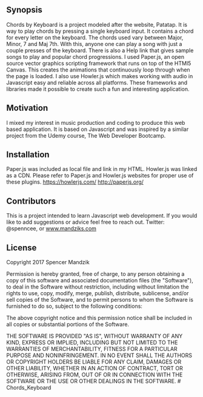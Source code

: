 ## Synopsis

Chords by Keyboard is a project modeled after the website, Patatap.  It is way to play chords by pressing a single keyboard input.  It contains a chord for every letter on the keyboard. The chords used vary between Major, Minor, 7 and Maj 7th. With this, anyone one can play a song with just a couple presses of the keyboard.  There is also a Help link that gives sample songs to play and popular chord progressions. I used Paper.js, an open source vector graphics scripting framework that runs on top of the HTMl5 Canvas. This creates the animations that continuously loop through when the page is loaded. I also use Howler.js which makes working with audio in Javascript easy and reliable across all platforms. These frameworks and libraries made it possible to create such a fun and interesting application. 


## Motivation

I mixed my interest in music production and coding to produce this web based application.  It is based on Javascript and was inspired by a similar project from the Udemy course, The Web Developer Bootcamp. 

## Installation
Paper.js was included as local file and link in my HTML. Howler.js was linked as a CDN.
Please refer to Paper.js and Howler.js websites for proper use of these plugins. 
https://howlerjs.com/
http://paperjs.org/


## Contributors

This is a project intended to learn Javascript web development. If you would like to add suggestions or advice feel free to reach out. Twitter: @spenncee, or www.mandziks.com

## License

Copyright 2017 Spencer Mandzik

Permission is hereby granted, free of charge, to any person obtaining a copy of this software and associated documentation files (the "Software"), to deal in the Software without restriction, including without limitation the rights to use, copy, modify, merge, publish, distribute, sublicense, and/or sell copies of the Software, and to permit persons to whom the Software is furnished to do so, subject to the following conditions:

The above copyright notice and this permission notice shall be included in all copies or substantial portions of the Software.

THE SOFTWARE IS PROVIDED "AS IS", WITHOUT WARRANTY OF ANY KIND, EXPRESS OR IMPLIED, INCLUDING BUT NOT LIMITED TO THE WARRANTIES OF MERCHANTABILITY, FITNESS FOR A PARTICULAR PURPOSE AND NONINFRINGEMENT. IN NO EVENT SHALL THE AUTHORS OR COPYRIGHT HOLDERS BE LIABLE FOR ANY CLAIM, DAMAGES OR OTHER LIABILITY, WHETHER IN AN ACTION OF CONTRACT, TORT OR OTHERWISE, ARISING FROM, OUT OF OR IN CONNECTION WITH THE SOFTWARE OR THE USE OR OTHER DEALINGS IN THE SOFTWARE.
#   C h o r d s _ K e y b o a r d  
 